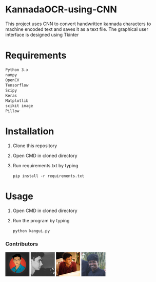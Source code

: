 # KannadaOCR-using-CNN
This project uses CNN to convert handwritten kannada characters to machine encoded text and saves it as a text file.
The graphical user interface is designed using Tkinter 

# Requirements
```
Python 3.x
numpy
OpenCV
Tensorflow
Scipy
Keras
Matplotlib
scikit image
Pillow
```
# Installation

1. Clone this repository
2. Open CMD in cloned directory
3. Run requirements.txt by typing 

   `pip install -r requirements.txt`

# Usage

1. Open CMD in cloned directory
2. Run the program by typing

   `python kangui.py`


### Contributors

<p float="left">
  <a href="https://github.com/kaushikkateel"><img src="https://github.com/indent-org/InDent-Koders/blob/master/49521970.png" width="75" height="75" /></a>
  <a href="https://github.com/gavindsz"><img src="https://github.com/indent-org/InDent-Koders/blob/master/124455567.jpg" width="75" height="75" /></a>
  <a href="https://github.com/SiddanthNayak"><img src="https://github.com/indent-org/InDent-Koders/blob/master/50180339.jfif" width="75" height="75" /></a>
  <a href="https://github.com/dushyanthprabhu"><img src="https://github.com/indent-org/InDent-Koders/blob/master/IMG_9071.JPG~2.jpg" width="75" height="75" /></a>
</p>
